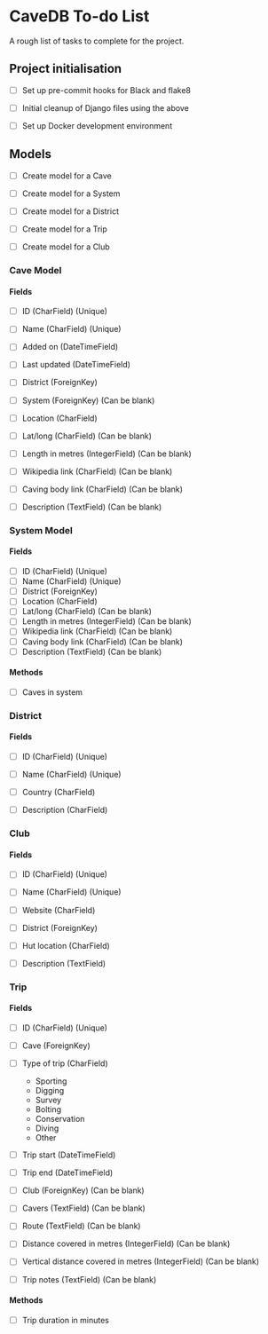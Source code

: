 # CaveDB To-do List
A rough list of tasks to complete for the project.



## Project initialisation
- [ ] Set up pre-commit hooks for Black and flake8
- [ ] Initial cleanup of Django files using the above
- [ ] Set up Docker development environment



## Models
- [ ] Create model for a Cave
- [ ] Create model for a System
- [ ] Create model for a District
- [ ] Create model for a Trip
- [ ] Create model for a Club



### Cave Model
#### Fields
- [ ] ID (CharField) (Unique)
- [ ] Name (CharField) (Unique)
- [ ] Added on (DateTimeField)
- [ ] Last updated (DateTimeField)
- [ ] District (ForeignKey) 
- [ ] System (ForeignKey) (Can be blank)
- [ ] Location (CharField)
- [ ] Lat/long (CharField) (Can be blank)
- [ ] Length in metres (IntegerField) (Can be blank)
- [ ] Wikipedia link (CharField) (Can be blank)
- [ ] Caving body link (CharField) (Can be blank)
- [ ] Description (TextField) (Can be blank)



### System Model
#### Fields
- [ ] ID (CharField) (Unique)
- [ ] Name (CharField) (Unique)
- [ ] District (ForeignKey)
- [ ] Location (CharField)
- [ ] Lat/long (CharField) (Can be blank)
- [ ] Length in metres (IntegerField) (Can be blank)
- [ ] Wikipedia link (CharField) (Can be blank)
- [ ] Caving body link (CharField) (Can be blank)
- [ ] Description (TextField) (Can be blank)

#### Methods
- [ ] Caves in system



### District
#### Fields
- [ ] ID (CharField) (Unique)
- [ ] Name (CharField) (Unique)
- [ ] Country (CharField)
- [ ] Description (CharField)



### Club
#### Fields
- [ ] ID (CharField) (Unique)
- [ ] Name (CharField) (Unique)
- [ ] Website (CharField)
- [ ] District (ForeignKey)
- [ ] Hut location (CharField)
- [ ] Description (TextField)



### Trip
#### Fields
- [ ] ID (CharField) (Unique)
- [ ] Cave (ForeignKey)
- [ ] Type of trip (CharField)
    - Sporting
    - Digging
    - Survey
    - Bolting
    - Conservation
    - Diving
    - Other

- [ ] Trip start (DateTimeField)
- [ ] Trip end (DateTimeField)
- [ ] Club (ForeignKey) (Can be blank)
- [ ] Cavers (TextField) (Can be blank)
- [ ] Route (TextField) (Can be blank)
- [ ] Distance covered in metres (IntegerField) (Can be blank)
- [ ] Vertical distance covered in metres (IntegerField) (Can be blank)
- [ ] Trip notes (TextField) (Can be blank)

#### Methods
- [ ] Trip duration in minutes
